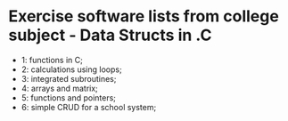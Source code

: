 # Exercise software lists from college subject - Data Structs in .C

 - 1: functions in C;
 - 2: calculations using loops;
 - 3: integrated subroutines;
 - 4: arrays and matrix;
 - 5: functions and pointers;
 - 6: simple CRUD for a school system;
